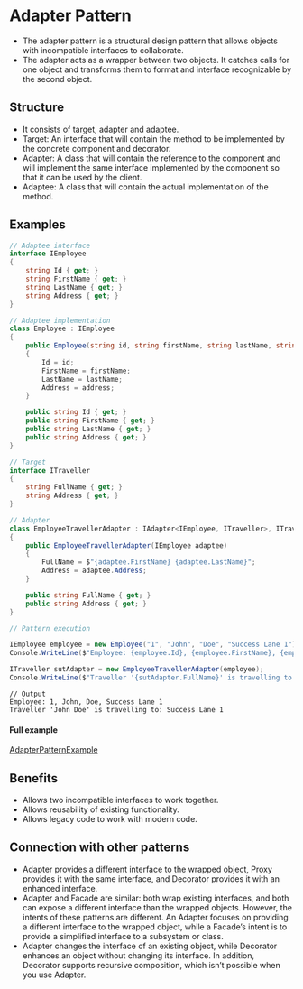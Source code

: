 ﻿
# Adapter Pattern

- The adapter pattern is a structural design pattern that allows objects with incompatible interfaces to collaborate.
- The adapter acts as a wrapper between two objects. It catches calls for one object and transforms them to format and interface recognizable by the second object.

## Structure

- It consists of target, adapter and adaptee.
- Target: An interface that will contain the method to be implemented by the concrete component and decorator.
- Adapter: A class that will contain the reference to the component and will implement the same interface implemented by the component so that it can be used by the client.
- Adaptee: A class that will contain the actual implementation of the method.


## Examples


```csharp
// Adaptee interface
interface IEmployee
{
    string Id { get; }
    string FirstName { get; }
    string LastName { get; }
    string Address { get; }
}

// Adaptee implementation
class Employee : IEmployee
{
    public Employee(string id, string firstName, string lastName, string address)
    {
        Id = id;
        FirstName = firstName;
        LastName = lastName;
        Address = address;
    }

    public string Id { get; }
    public string FirstName { get; }
    public string LastName { get; }
    public string Address { get; }
}

// Target
interface ITraveller
{
    string FullName { get; }
    string Address { get; }
}

// Adapter
class EmployeeTravellerAdapter : IAdapter<IEmployee, ITraveller>, ITraveller
{
    public EmployeeTravellerAdapter(IEmployee adaptee)
    {
        FullName = $"{adaptee.FirstName} {adaptee.LastName}";
        Address = adaptee.Address;
    }

    public string FullName { get; }
    public string Address { get; }
}

// Pattern execution

IEmployee employee = new Employee("1", "John", "Doe", "Success Lane 1");
Console.WriteLine($"Employee: {employee.Id}, {employee.FirstName}, {employee.LastName}, {employee.Address}");

ITraveller sutAdapter = new EmployeeTravellerAdapter(employee);
Console.WriteLine($"Traveller '{sutAdapter.FullName}' is travelling to: {sutAdapter.Address}");
```

```
// Output
Employee: 1, John, Doe, Success Lane 1
Traveller 'John Doe' is travelling to: Success Lane 1
```
#### Full example

[AdapterPatternExample](./../../GofConsoleApp/Examples/Structural/AdapterPattern/AdapterPatternExample.cs)


## Benefits

- Allows two incompatible interfaces to work together.
- Allows reusability of existing functionality.
- Allows legacy code to work with modern code.

## Connection with other patterns

- Adapter provides a different interface to the wrapped object, Proxy provides it with the same interface, and Decorator provides it with an enhanced interface.
- Adapter and Facade are similar: both wrap existing interfaces, and both can expose a different interface than the wrapped objects. However, the intents of these patterns are different. An Adapter focuses on providing a different interface to the wrapped object, while a Facade’s intent is to provide a simplified interface to a subsystem or class.
- Adapter changes the interface of an existing object, while Decorator enhances an object without changing its interface. In addition, Decorator supports recursive composition, which isn’t possible when you use Adapter.